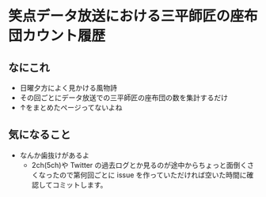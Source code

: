 # 笑点データ放送における三平師匠の座布団カウント履歴
## なにこれ
* 日曜夕方によく見かける風物詩
* その回ごとにデータ放送での三平師匠の座布団の数を集計するだけ
* ↑をまとめたページってないよね
## 気になること
* なんか歯抜けがあるよ
  * 2ch(5ch)や Twitter の過去ログとか見るのが途中からちょっと面倒くさくなったので第何回ごとに issue を作っていただければ空いた時間に確認してコミットします。
